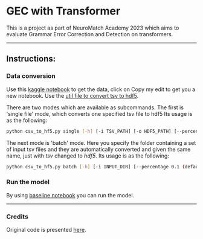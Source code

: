 # GEC with Transformer

This is a project as part of NeuroMatch Academy 2023 which aims to evaluate Grammar Error Correction
and Detection on transformers.

---

## Instructions:


### Data conversion

Use this  [kaggle notebook](https://www.kaggle.com/code/dariocioni/c4-200m-usage) to get the data, click on Copy my edit to get you a new notebook. Use the [util file to convert tsv to hdf5](./csv_to_hf5.py).

There are two modes which are available as subcommands. The first is 'single file' mode, which converts one specified tsv file to hdf5
Its usage is as the following:

```bash
python csv_to_hf5.py single [-h] [-i TSV_PATH] [-o HDF5_PATH] [--percentage 0.1 (default 0.1)]
```
The next mode is 'batch' mode. Here you specify the folder containing a set of input tsv files and they are automatically converted and given the same name, just
with *tsv* changed to *hdf5*. Its usage is as the following:

```bash
python csv_to_hf5.py batch [-h] [-i INPUT_DIR] [--percentage 0.1 (default 0.1)]
```

### Run the model

By using [baseline notebook](./gec-with-transformers-from-scratch.ipynb) you can run the model.





---

### Credits

Original code is presented [here](https://www.kaggle.com/datasets/dariocioni/c4200m).
